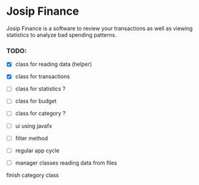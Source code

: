 # Josip Finance

Josip Finance is a software to review your transactions as well as viewing statistics to analyze bad spending patterns.

### TODO:

- [x] class for reading data (helper)
- [x] class for transactions
- [ ] class for statistics ?
- [ ] class for budget
- [ ] class for category ?
- [ ] ui using javafx
- [ ] filter method
- [ ] regular app cycle
- [ ] manager classes reading data from files


finish category class